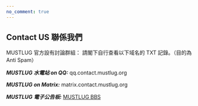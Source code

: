 ```yaml
---
no_comment: true
---
```


## Contact US 聯係我們

MUSTLUG 官方設有討論群組：
請閣下自行查看以下域名的 TXT 記錄。（目的為 Anti Spam）

***MUSTLUG 水電站 on QQ:*** qq.contact.mustlug.org

***MUSTLUG on Matrix:*** matrix.contact.mustlug.org

***MUSTLUG 電子公告板:*** [MUSTLUG BBS](https://bbs.mustlug.org)
